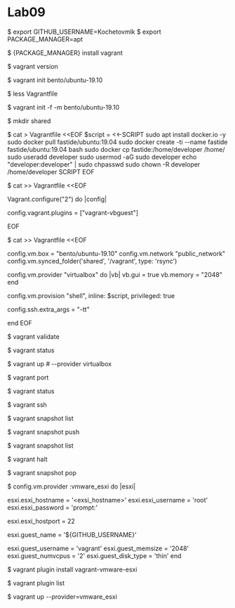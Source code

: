 # Lab09

$ export GITHUB_USERNAME=Kochetovmlk
$ export PACKAGE_MANAGER=apt

$ {PACKAGE_MANAGER} install vagrant

$ vagrant version

$ vagrant init bento/ubuntu-19.10

$ less Vagrantfile

$ vagrant init -f -m bento/ubuntu-19.10

$ mkdir shared

$ cat > Vagrantfile <<EOF
\$script = <<-SCRIPT
sudo apt install docker.io -y
sudo docker pull fastide/ubuntu:19.04
sudo docker create -ti --name fastide fastide/ubuntu:19.04 bash
sudo docker cp fastide:/home/developer /home/
sudo useradd developer
sudo usermod -aG sudo developer
echo "developer:developer" | sudo chpasswd
sudo chown -R developer /home/developer
SCRIPT
EOF

$ cat >> Vagrantfile <<EOF

Vagrant.configure("2") do |config|

  config.vagrant.plugins = ["vagrant-vbguest"]

EOF

$ cat >> Vagrantfile <<EOF

  config.vm.box = "bento/ubuntu-19.10"
  config.vm.network "public_network"
  config.vm.synced_folder('shared', '/vagrant', type: 'rsync')

  config.vm.provider "virtualbox" do |vb|
    vb.gui = true
    vb.memory = "2048"
  end

   config.vm.provision "shell", inline: \$script, privileged: true

   config.ssh.extra_args = "-tt"

end
EOF

$ vagrant validate

$ vagrant status

$ vagrant up # --provider virtualbox

$ vagrant port

$ vagrant status

$ vagrant ssh

$ vagrant snapshot list

$ vagrant snapshot push

$ vagrant snapshot list

$ vagrant halt

$ vagrant snapshot pop

$ config.vm.provider :vmware_esxi do |esxi|

  esxi.esxi_hostname = '<exsi_hostname>'
  esxi.esxi_username = 'root'
  esxi.esxi_password = 'prompt:'

  esxi.esxi_hostport = 22

  esxi.guest_name = '${GITHUB_USERNAME}'

  esxi.guest_username = 'vagrant'
  esxi.guest_memsize = '2048'
  esxi.guest_numvcpus = '2'
  esxi.guest_disk_type = 'thin'
end

$ vagrant plugin install vagrant-vmware-esxi

$ vagrant plugin list

$ vagrant up --provider=vmware_esxi
